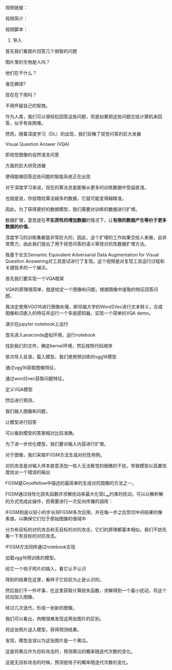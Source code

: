 视频链接：



视频简介：



视频脚本：

1. 导入

首先我们看图片回答几个弱智的问题

图片里的生物是人吗？

他们在干什么？

谁在踢球?

现在在下雨吗？

不用怀疑自己的智商。

作为人类，我们可以很轻松回答这些问题，但是如果把这些问题交给计算机来回答，似乎有些困难。

然而，随着深度学习（DL）的出现，我们目睹了视觉问答的巨大发展

Visual Question Answer (VQA) 

即视觉图像的自然语言问答

方面的巨大研究进展

使得能够回答这些问题的智能系统正在出现



对于深度学习来说，现在的算法总是能够从更多的训练数据中受益匪浅，

也就是说，你投喂给算法越多的数据，它就可能变得越精准。

因此，为了获得更好的数据模型，我们需要对训练的数据进行扩增。

数据扩增，意思是在**不实质性的增加数据**的情况下，让**有限的数据产生等价于更多数据的价值**。

深度学习的训练集都是非常巨大的，因此，这个扩增的工作如果交给人来做，会非常费力，由此我们提出了用于视觉问答的语义等效对抗性数据扩增方法。

我基于论文Semantic Equivalent Adversarial Data Augmentation for Visual Question Answering对工具尝试进行了复现。这个视频是对复现工具运行过程和关键技术的一个展示。



首先我们要实现一个VQA框架

VQA的原理很简单，就是给定一个图像和问题，根据图像中提取的特征回答问题。



我决定使用VGG16进行图像处理，斯坦福大学的Word2Vec进行文本转义，合成图像和词嵌入的特征并运行一个多层感知器，实现一个简单的VQA demo。



演示在jupyter notebook上运行

首先进入anaconda虚拟环境，运行notebook

找到我们的文件，确定kernel环境，然后按照代码顺序

依次导入目录，载入模型，我们使用预训练的vgg16模型

通过vgg16获取图像特征，

通过word2vec获取问题特征，

定义VQA模型

然后进行预测，

我们输入图像和问题，

让模型进行回答

可以看到模型的答案相对比较准确。



为了进一步优化模型，我们要对输入内容进行扩增。

对于图像，我们采取IFGSM方法生成对抗性用例。

对抗攻击是对输入样本故意添加一些人无法察觉的细微的干扰，导致模型以高置信度给出一个错误的输出

FGSM是Goodfellow中描述的最简单的生成对抗图像的方法之一。

FGSM通过线性化损失函数并求解扰动来最大化受$L_{\infty}$约束的扰动，可以以解析解的方式完成此操作，但需要进行一次反向传播的调用：

IFGSM则是以较小的步长将FGSM多次应用，并在每一步之后剪切中间结果的像素值，以确保它们位于原始图像的值域中

分为有目标的对抗攻击和无目标的对抗攻击，它们的原理都基本相似，我们不妨先看一下有目标的对抗攻击。



IFGSM方法同样通过notebook实现



加载vgg16预训练的模型。

给它一个桔子照片的输入，看它认不认识

得到的结果在这里，看样子它目前为止是认识的。

然后我们干一件坏事，在这里获取计算损失函数，求解得到一个最小扰动，将这个扰动加入图像，

经过几次迭代，形成一张新的图像。

我们可以看出，肉眼很难发现这两张图片的区别。

将这张照片送入模型，获得预测结果。

发现，模型会误以为这张图片是一个黄瓜。



这是将黄瓜作为目标攻击时，预测黄瓜的概率随迭代次数的变化。

这是无目标攻击的时候，预测是桔子的概率随迭代次数的变化。









